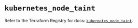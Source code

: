 # `kubernetes_node_taint`

Refer to the Terraform Registry for docs: [`kubernetes_node_taint`](https://registry.terraform.io/providers/hashicorp/kubernetes/2.38.0/docs/resources/node_taint).
